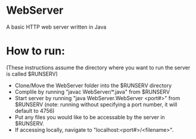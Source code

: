 # WebServer
A basic HTTP web server written in Java

# How to run:
(These instructions assume the directory where you want to run the server is called $RUNSERV)
- Clone/Move the WebServer folder into the $RUNSERV directory
- Complile by running "javac WebServer/*.java" from $RUNSERV
- Start server by running "java WebServer.WebServer <port#>" from $RUNSERV (note: running without specifying a port number, it will default to 4756)
- Put any files you would like to be accessable by the server in $RUNSERV.
- If accessing locally, navigate to "localhost:<port#>/<filename\>".
